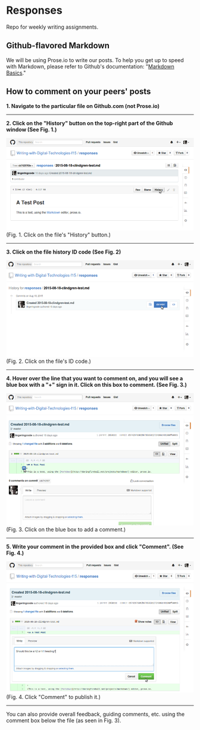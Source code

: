# Responses
Repo for weekly writing assignments.

## Github-flavored Markdown

We will be using Prose.io to write our posts. To help you get up to speed with Markdown, please refer to Github's documentation: "[Markdown Basics](https://help.github.com/articles/markdown-basics/ "Link to Github Markdown documentation page.")."

## How to comment on your peers' posts

**1. Navigate to the particular file on Github.com (not Prose.io)**

___

**2. Click on the "History" button on the top-right part of the Github window (See Fig. 1.)**

![Click file "History" button](/images/Selection_065.png)
(Fig. 1. Click on the file's "History" button.)

___

**3. Click on the file history ID code (See Fig. 2)**

![Click on the file's ID code.](/images/Selection_066.png)
(Fig. 2. Click on the file's ID code.)

___

**4. Hover over the line that you want to comment on, and you will see a blue box with a "+" sign in it. Click on this box to comment. (See Fig. 3.)**

![Click on the blue box to comment on that line.](/images/Selection_067.png)
(Fig. 3. Click on the blue box to add a comment.)

___

**5. Write your comment in the provided box and click "Comment". (See Fig. 4.)**

![Click "Comment" to publish it.](/images/Selection_068.png)
(Fig. 4. Click "Comment" to publish it.)

___

You can also provide overall feedback, guiding comments, etc. using the comment box below the file (as seen in Fig. 3).
